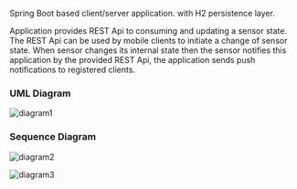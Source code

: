 Spring Boot based client/server application.
with  H2 persistence layer.

Application provides REST Api to consuming and updating a sensor state.
The REST Api can be used by mobile clients to initiate a change of sensor state. 
When sensor changes its internal state then the sensor notifies this application by the provided REST Api, 
the application sends push notifications to registered clients.   

### UML Diagram
![diagram1](https://user-images.githubusercontent.com/7153849/114751177-b8e4a680-9d4c-11eb-90bc-9236710b7719.jpg)

### Sequence Diagram
![diagram2](https://user-images.githubusercontent.com/7153849/114751172-b71ae300-9d4c-11eb-9cdd-4672a9f126c8.png)

![diagram3](https://user-images.githubusercontent.com/7153849/114751178-b97d3d00-9d4c-11eb-9938-bdeb15e016c0.png)
